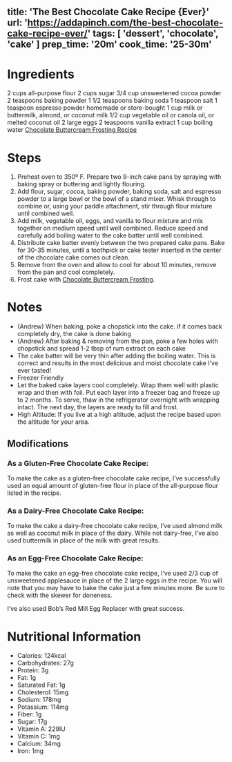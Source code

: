title: 'The Best Chocolate Cake Recipe {Ever}'
url: 'https://addapinch.com/the-best-chocolate-cake-recipe-ever/'
tags: [ 'dessert', 'chocolate', 'cake' ]
prep_time: '20m'
cook_time: '25-30m'
---
# Ingredients
2 cups all-purpose flour
2 cups sugar
3/4 cup unsweetened cocoa powder
2 teaspoons baking powder
1 1/2 teaspoons baking soda
1 teaspoon salt
1 teaspoon espresso powder homemade or store-bought
1 cup milk or buttermilk, almond, or coconut milk
1/2 cup vegetable oil or canola oil, or melted coconut oil
2 large eggs
2 teaspoons vanilla extract
1 cup boiling water
[Chocolate Buttercream Frosting Recipe](./chocolate-buttercream-frosting.md)

# Steps
1. Preheat oven to 350º F. Prepare two 9-inch cake pans by spraying with baking spray or buttering and lightly flouring.
2. Add flour, sugar, cocoa, baking powder, baking soda, salt and espresso powder to a large bowl or the bowl of a stand mixer. Whisk through to combine or, using your paddle attachment, stir through flour mixture until combined well.
3. Add milk, vegetable oil, eggs, and vanilla to flour mixture and mix together on medium speed until well combined. Reduce speed and carefully add boiling water to the cake batter until well combined.
4. Distribute cake batter evenly between the two prepared cake pans. Bake for 30-35 minutes, until a toothpick or cake tester inserted in the center of the chocolate cake comes out clean.
5. Remove from the oven and allow to cool for about 10 minutes, remove from the pan and cool completely.
6. Frost cake with [Chocolate Buttercream Frosting](./chocolate-buttercream-frosting.md).

# Notes
- (Andrew) When baking, poke a chopstick into the cake. if it comes back completely dry, the cake is done baking
- (Andrew) After baking & removing from the pan, poke a few holes with chopstick and spread 1-2 tbsp of rum extract on each cake
- The cake batter will be very thin after adding the boiling water. This is correct and results in the most delicious and moist chocolate cake I’ve ever tasted!
- Freezer Friendly
- Let the baked cake layers cool completely. Wrap them well with plastic wrap and then with foil. Put each layer into a freezer bag and freeze up to 2 months. To serve, thaw in the refrigerator overnight with wrapping intact. The next day, the layers are ready to fill and frost.
- High Altitude: If you live at a high altitude, adjust the recipe based upon the altitude for your area. 

## Modifications
### As a Gluten-Free Chocolate Cake Recipe:

To make the cake as a gluten-free chocolate cake recipe, I’ve successfully used an equal amount of gluten-free flour in place of the all-purpose flour listed in the recipe.

### As a Dairy-Free Chocolate Cake Recipe:

To make the cake a dairy-free chocolate cake recipe, I’ve used almond milk as well as coconut milk in place of the dairy. While not dairy-free, I’ve also used buttermilk in place of the milk with great results.

### As an Egg-Free Chocolate Cake Recipe:

To make the cake an egg-free chocolate cake recipe, I’ve used 2/3 cup of unsweetened applesauce in place of the 2 large eggs in the recipe. You will note that you may have to bake the cake just a few minutes more. Be sure to check with the skewer for doneness.

I’ve also used Bob’s Red Mill Egg Replacer with great success. 

# Nutritional Information
- Calories: 124kcal
- Carbohydrates: 27g
- Protein: 3g
- Fat: 1g
- Saturated Fat: 1g
- Cholesterol: 15mg
- Sodium: 178mg
- Potassium: 114mg
- Fiber: 1g
- Sugar: 17g
- Vitamin A: 229IU
- Vitamin C: 1mg
- Calcium: 34mg
- Iron: 1mg
